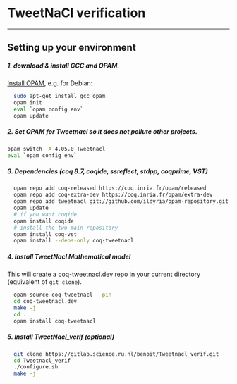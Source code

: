 # TweetNaCl verification
-------------------------------

## Setting up your environment

##### 1. download & install GCC and OPAM.

[Install OPAM][1], e.g. for Debian:

```bash
  sudo apt-get install gcc opam
  opam init
  eval `opam config env`
  opam update
```

##### 2. Set OPAM for Tweetnacl so it does not pollute other projects.

```bash
opam switch -A 4.05.0 Tweetnacl
eval `opam config env`
```

##### 3. Dependencies (coq 8.7, coqide, ssreflect, stdpp, coqprime, VST)

```bash
  opam repo add coq-released https://coq.inria.fr/opam/released
  opam repo add coq-extra-dev https://coq.inria.fr/opam/extra-dev
  opam repo add tweetnacl git://github.com/ildyria/opam-repository.git
  opam update
  # if you want coqide
  opam install coqide
  # install the two main repository
  opam install coq-vst
  opam install --deps-only coq-tweetnacl
```

##### 4. Install TweetNacl Mathematical model

This will create a coq-tweetnacl.dev repo in your current directory
(equivalent of `git clone`).

```bash
  opam source coq-tweetnacl --pin
  cd coq-tweetnacl.dev
  make -j
  cd ..
  opam install coq-tweetnacl
```

##### 5. Install TweetNacl_verif (optional)

```bash
  git clone https://gitlab.science.ru.nl/benoit/Tweetnacl_verif.git
  cd Tweetnacl_verif
  ./configure.sh
  make -j
```

[1]: https://opam.ocaml.org/doc/Install.html

